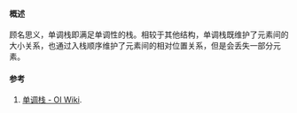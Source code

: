 #### 概述

顾名思义，单调栈即满足单调性的栈。相较于其他结构，单调栈既维护了元素间的大小关系，也通过入栈顺序维护了元素间的相对位置关系，但是会丢失一部分元素。

#### 参考

1. [单调栈 - OI Wiki](https://oi-wiki.org/ds/monotonous-stack/).

